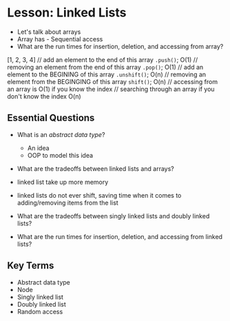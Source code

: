 # Lesson: Linked Lists

* Let's talk about arrays
* Array has - Sequential access
* What are the run times for insertion, deletion, and accessing from array?

[1, 2, 3, 4]
// add an element to the end of this array `.push()`; O(1)
// removing an element from the end of this array `.pop()`; O(1)
// add an element to the BEGINING of this array `.unshift()`; O(n)
// removing an element from the BEGINGING of this array `shift()`; O(n)
// accessing from an array is O(1) if you know the index
// searching through an array if you don't know the index O(n)

## Essential Questions
* What is an _abstract data type_?
    * An idea
    * OOP to model this idea 
    

* What are the tradeoffs between linked lists and arrays?
* linked list take up more memory 
* linked lists do not ever shift, saving time when it comes to adding/removing items from the list 

* What are the tradeoffs between singly linked lists and doubly linked lists?
* What are the run times for insertion, deletion, and accessing from linked lists?

## Key Terms
* Abstract data type
* Node
* Singly linked list
* Doubly linked list
* Random access
